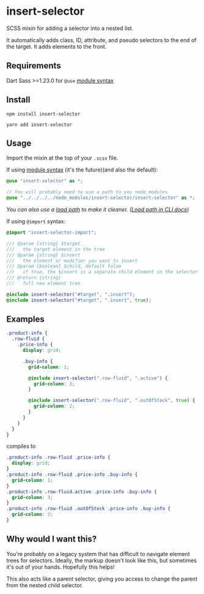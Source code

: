 # insert-selector

SCSS mixin for adding a selector into a nested list.

It automatically adds class, ID, attribute, and pseudo selectors to the end of the target. It adds elements to the front.

## Requirements

Dart Sass >=1.23.0 for `@use` [module syntax](https://css-tricks.com/introducing-sass-modules/)

## Install

`npm install insert-selector`

`yarn add insert-selector`

## Usage

Import the mixin at the top of your `.scss` file.

If using [module syntax](https://sass-lang.com/documentation/at-rules/use) (it's the future)(and also the default):

```scss
@use "insert-selector" as *;

// You will probably need to use a path to you node_modules
@use "../../../../node_modules/insert-selector/insert-selector" as *;
```
*You can also use a [load path](https://sass-lang.com/documentation/at-rules/use/#load-paths) to make it cleaner. ([Load path in CLI docs](https://sass-lang.com/documentation/cli/dart-sass/#load-path))*

If using `@import` syntax:

```scss
@import "insert-selector-import";
```

```scss
/// @param {string} $target
///   the target element in the tree
/// @param {string} $insert
///   the element or modifier you want to insert
/// @param {boolean} $child, default false
///   if true, the $insert is a separate child element in the selector tree
/// @return {string}
///   full new element tree

@include insert-selector("#target", ".insert");
@include insert-selector("#target", ".insert", true);
```

## Examples

```scss
.product-info {
  .row-fluid {
    .price-info {
      display: grid;

      .buy-info {
        grid-column: 1;

        @include insert-selector(".row-fluid", ".active") {
          grid-column: 3;
        }

        @include insert-selector(".row-fluid", ".outOfStock", true) {
          grid-column: 2;
        }
      }
    }
  }
}
```

compiles to

```scss
.product-info .row-fluid .price-info {
  display: grid;
}
.product-info .row-fluid .price-info .buy-info {
  grid-column: 1;
}
.product-info .row-fluid.active .price-info .buy-info {
  grid-column: 3;
}
.product-info .row-fluid .outOfStock .price-info .buy-info {
  grid-column: 2;
}
```

## Why would I want this?

You're probably on a legacy system that has difficult to navigate element trees for selectors. Ideally, the markup doesn't look like this, but sometimes it's out of your hands. Hopefully this helps!

This also acts like a parent selector, giving you access to change the parent from the nested child selector.
